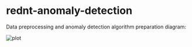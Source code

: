 # rednt-anomaly-detection

Data preprocessing and anomaly detection algorithm preparation diagram:

![plot](./doc/data_processing.png)
